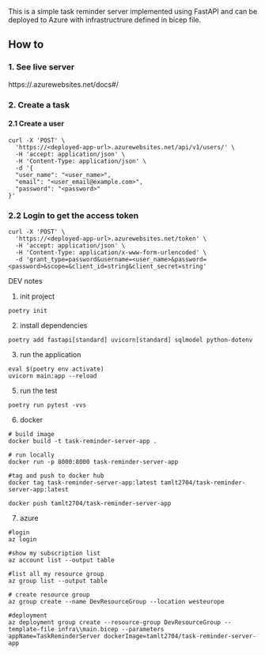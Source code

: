 This is a simple task reminder server implemented using FastAPI and can be deployed to Azure with infrastructrure defined in bicep file.

## How to 

### 1. See live server
https://<deployed-app-url>.azurewebsites.net/docs#/

### 2. Create a task
#### 2.1 Create a user
```
curl -X 'POST' \
  'https://<deployed-app-url>.azurewebsites.net/api/v1/users/' \
  -H 'accept: application/json' \
  -H 'Content-Type: application/json' \
  -d '{
  "user_name": "<user_name>",
  "email": "<user_email@example.com>",
  "password": "<password>"
}'
```

### 2.2 Login to get the access token
```
curl -X 'POST' \
  'https://<deployed-app-url>.azurewebsites.net/token' \
  -H 'accept: application/json' \
  -H 'Content-Type: application/x-www-form-urlencoded' \
  -d 'grant_type=password&username=<user_name>&password=<password>&scope=&client_id=string&client_secret=string'
```



DEV notes

1. init project 
```
poetry init
```

2. install dependencies 
```
poetry add fastapi[standard] uvicorn[standard] sqlmodel python-dotenv
```

3. run the application
```
eval $(poetry env activate)
uvicorn main:app --reload
```

5. run the test
```
poetry run pytest -vvs
```

6. docker
```
# build image
docker build -t task-reminder-server-app . 

# run locally
docker run -p 8000:8000 task-reminder-server-app 

#tag and push to docker hub
docker tag task-reminder-server-app:latest tamlt2704/task-reminder-server-app:latest 

docker push tamlt2704/task-reminder-server-app
```

7. azure
```
#login
az login

#show my subscription list 
az account list --output table

#list all my resource group
az group list --output table 

# create resource group
az group create --name DevResourceGroup --location westeurope

#deployment
az deployment group create --resource-group DevResourceGroup --template-file infra\\main.bicep --parameters appName=TaskReminderServer dockerImage=tamlt2704/task-reminder-server-app
```